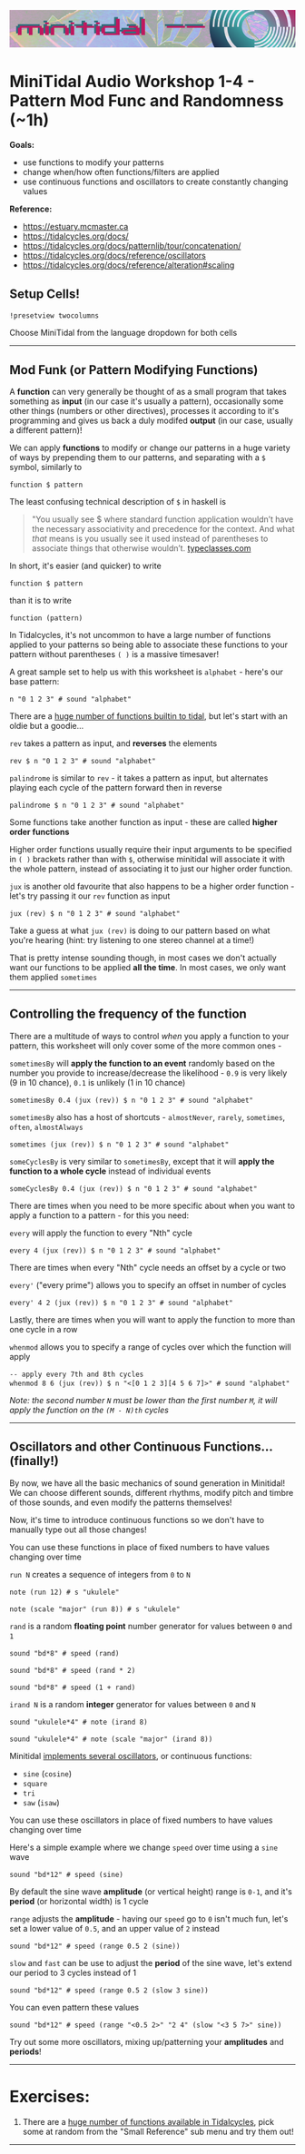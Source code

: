 ![DECODED Banner](images/banner_minitidal.png)

# MiniTidal Audio Workshop 1-4 - Pattern Mod Func and Randomness (~1h)

**Goals:**
 - use functions to modify your patterns
 - change when/how often functions/filters are applied
 - use continuous functions and oscillators to create constantly changing values

**Reference:** 
 - https://estuary.mcmaster.ca
 - https://tidalcycles.org/docs/
 - https://tidalcycles.org/docs/patternlib/tour/concatenation/
 - https://tidalcycles.org/docs/reference/oscillators
 - https://tidalcycles.org/docs/reference/alteration#scaling

## Setup Cells!

```
!presetview twocolumns
```

Choose MiniTidal from the language dropdown for both cells

---

## Mod Funk (or Pattern Modifying Functions)

A **function** can very generally be thought of as a small program that takes something as **input** (in our case it's usually a pattern), occasionally some other things (numbers or other directives), processes it according to it's programming and gives us back a duly modifed **output** (in our case, usually a different pattern)!

We can apply **functions** to modify or change our patterns in a huge variety of ways by prepending them to our patterns, and separating with a `$` symbol, similarly to
```
function $ pattern
```

The least confusing technical description of `$` in haskell is

> "You usually see $ where standard function application wouldn’t have the necessary associativity and precedence for the context. And what *that* means is you usually see it used instead of parentheses to associate things that otherwise wouldn’t.
> [typeclasses.com](https://typeclasses.com/featured/dollar)

In short, it's easier (and quicker) to write 
```
function $ pattern
```
than it is to write
```
function (pattern)
```

In Tidalcycles, it's not uncommon to have a large number of functions applied to your patterns so being able to associate these functions to your pattern without parentheses `( )` is a massive timesaver!

A great sample set to help us with this worksheet is `alphabet` - here's our base pattern:

```
n "0 1 2 3" # sound "alphabet"
```

There are a [huge number of functions builtin to tidal](https://tidalcycles.org/docs/reference/alteration), but let's start with an oldie but a goodie... 

`rev` takes a pattern as input, and **reverses** the elements

```
rev $ n "0 1 2 3" # sound "alphabet"
```

`palindrome` is similar to `rev` - it takes a pattern as input, but alternates playing each cycle of the pattern forward then in reverse

```
palindrome $ n "0 1 2 3" # sound "alphabet"
```
Some functions take another function as input - these are called **higher order functions**

Higher order functions usually require their input arguments to be specified in `( )` brackets rather than with `$`, otherwise minitidal will associate it with the whole pattern, instead of associating it to just our higher order function.

`jux` is another old favourite that also happens to be a higher order function - let's try passing it our `rev` function as input

```
jux (rev) $ n "0 1 2 3" # sound "alphabet"
```

Take a guess at what `jux (rev)` is doing to our pattern based on what you're hearing (hint: try listening to one stereo channel at a time!)

That is pretty intense sounding though, in most cases we don't actually want our functions to be applied **all the time**. In most cases, we only want them applied `sometimes`

---

## Controlling the frequency of the function

There are a multitude of ways to control *when* you apply a function to your pattern, this worksheet will only cover some of the more common ones - 

`sometimesBy` will **apply the function to an event** randomly based on the number you provide to increase/decrease the likelihood - `0.9` is very likely (9 in 10 chance), `0.1` is unlikely (1 in 10 chance)

```
sometimesBy 0.4 (jux (rev)) $ n "0 1 2 3" # sound "alphabet"
```

`sometimesBy` also has a host of shortcuts - `almostNever`, `rarely`, `sometimes`, `often`, `almostAlways`

```
sometimes (jux (rev)) $ n "0 1 2 3" # sound "alphabet"
```

`someCyclesBy` is very similar to `sometimesBy`, except that it will **apply the function to a whole cycle** instead of individual events

```
someCyclesBy 0.4 (jux (rev)) $ n "0 1 2 3" # sound "alphabet"
```

There are times when you need to be more specific about when you want to apply a function to a pattern - for this you need:

`every` will apply the function to every "Nth" cycle

```
every 4 (jux (rev)) $ n "0 1 2 3" # sound "alphabet"
```

There are times when every "Nth" cycle needs an offset by a cycle or two

`every'` ("every prime") allows you to specify an offset in number of cycles

```
every' 4 2 (jux (rev)) $ n "0 1 2 3" # sound "alphabet"
```

Lastly, there are times when you will want to apply the function to more than one cycle in a row

`whenmod` allows you to specify a range of cycles over which the function will apply

```
-- apply every 7th and 8th cycles
whenmod 8 6 (jux (rev)) $ n "<[0 1 2 3][4 5 6 7]>" # sound "alphabet"
```

*Note: the second number `N` must be lower than the first number `M`, it will apply the function on the `(M - N)th` cycles* 

---

## Oscillators and other Continuous Functions... (finally!)

By now, we have all the basic mechanics of sound generation in Minitidal! We can choose different sounds, different rhythms, modify pitch and timbre of those sounds, and even modify the patterns themselves!

Now, it's time to introduce continuous functions so we don't have to manually type out all those changes!

You can use these functions in place of fixed numbers to have values changing over time

`run N` creates a sequence of integers from `0` to `N`

```
note (run 12) # s "ukulele"
```
```
note (scale "major" (run 8)) # s "ukulele"
```

`rand` is a random **floating point** number generator for values between `0` and `1`

```
sound "bd*8" # speed (rand)
```
```
sound "bd*8" # speed (rand * 2)
```
```
sound "bd*8" # speed (1 + rand)
```
`irand N` is a random **integer** generator for values between `0` and `N`

```
sound "ukulele*4" # note (irand 8)
```
```
sound "ukulele*4" # note (scale "major" (irand 8))
```

Minitidal [implements several oscillators](https://tidalcycles.org/docs/reference/oscillators), or continuous functions:
 - `sine` (`cosine`)
 - `square`
 - `tri`
 - `saw` (`isaw`)

You can use these oscillators in place of fixed numbers to have values changing over time

Here's a simple example where we change `speed` over time using a `sine` wave
```
sound "bd*12" # speed (sine)
```

By default the sine wave **amplitude** (or vertical height) range is `0-1`, and it's **period** (or horizontal width) is 1 cycle

`range` adjusts the **amplitude** - having our `speed` go to `0` isn't much fun, let's set a lower value of `0.5`, and an upper value of `2` instead
 
```
sound "bd*12" # speed (range 0.5 2 (sine))
```

`slow` and `fast` can be use to adjust the **period** of the sine wave, let's extend our period to 3 cycles instead of 1

```
sound "bd*12" # speed (range 0.5 2 (slow 3 sine))
```

You can even pattern these values

```
sound "bd*12" # speed (range "<0.5 2>" "2 4" (slow "<3 5 7>" sine))
```

Try out some more oscillators, mixing up/patterning your **amplitudes** and **periods**!

---

# Exercises:

1. There are a [huge number of functions available in Tidalcycles](https://tidalcycles.org/docs/patternlib/tour/concatenation), pick some at random from the "Small Reference" sub menu and try them out!

---
